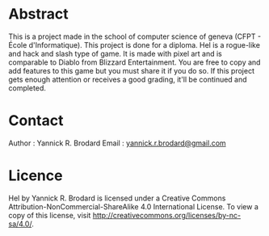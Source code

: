# Abstract
This is a project made in the school of computer science of geneva (CFPT - École d'Informatique). This project is done for a diploma. Hel is a rogue-like and hack and slash type of game. It is made with pixel art and is comparable to Diablo from Blizzard Entertainment. You are free to copy and add features to this game but you must share it if you do so.
If this project gets enough attention or receives a good grading, it'll be continued and completed.

# Contact
Author : Yannick R. Brodard
Email : yannick.r.brodard@gmail.com

# Licence
Hel by Yannick R. Brodard is licensed under a Creative Commons Attribution-NonCommercial-ShareAlike 4.0 International License. To view a copy of this license, visit http://creativecommons.org/licenses/by-nc-sa/4.0/.
